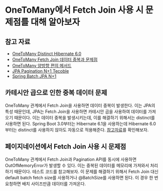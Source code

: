 # OneToMany에서 Fetch Join 사용 시 문제점를 대해 알아보자

## 참고 자료

- [OneToMany Distinct Hibernate 6.0](https://delvering.tistory.com/52)
- [OneToMany Fetch Join 데이터 중복과 문제점](https://porolog.tistory.com/59)
- [OneToMany 양방향 편의 메서드](https://skatpdnjs.tistory.com/49)
- [JPA Pagination N+1 Tecoble](https://tecoble.techcourse.co.kr/post/2021-07-26-jpa-pageable/)
- [Spring Batch JPA N+1](https://jojoldu.tistory.com/414)

## 카테시안 곱으로 인한 중복 데이터 문제

OneToMany 관계에서 Fetch Join을 사용하면 데이터 중복이 발생한다. 이는 JPA의 특성 때문인데, JPA는 Fetch Join을 사용하면 카테시안 곱을 사용하여 데이터를 가져오기 때문이다. 이는 데이터
중복을 발생시키는데, 이를 해결하기 위해서는 distinct를 사용하면 된다.
Spring Boot 3.0부터는 Hibernate 6.1을 사용하는데 Hibernate 6.0부터는 distinct를 사용하지 않아도 자동으로
적용해준다. [참고자료](https://github.com/hibernate/hibernate-orm/blob/6.0/migration-guide.adoc#distinct)를 확인해보자.

## 페이지네이션에서 Fetch Join 사용 시 문제점

OneToMany 관계에서 Fetch Join과 Pagination API를 동시에 사용하면 OutOfMemoryError가 발생할 수 있다. 이는 중복된 데이터를 메모리에 가져와서 처리하기 때문이다. 테스트 코드를
참고해보자. 이 문제를 해결하기 위해서 Fetch Join 대신 default batch fetch size를 사용하거나 @BatchSize를 사용하면 된다. 이 경우 한 번 요청하면 배치 사이즈만큼 데이터를
가져온다.
